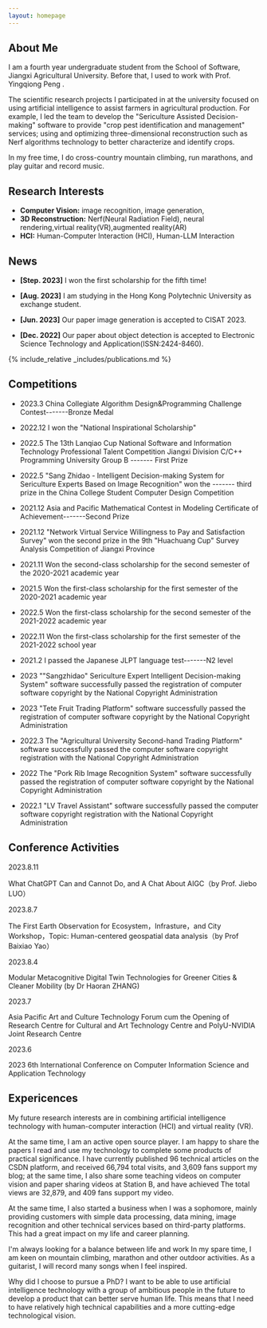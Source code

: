 ```yaml
---
layout: homepage
---
```


## About Me

I am a fourth year undergraduate student from the School of Software, Jiangxi Agricultural University. Before that, I used to work with Prof.  Yingqiong Peng .

The scientific research projects I participated in at the university focused on using artificial intelligence to assist farmers in agricultural production. For example, I led the team to develop the "Sericulture Assisted Decision-making" software to provide "crop pest identification and management" services; using and optimizing three-dimensional reconstruction such as Nerf algorithms technology to better characterize and identify crops.

In my free time, I do cross-country mountain climbing, run marathons, and play guitar and record music.

## Research Interests

- **Computer Vision:** image recognition, image generation, 
- **3D Reconstruction:** Nerf(Neural Radiation Field), neural rendering,virtual reality(VR),augmented reality(AR)
- **HCI:** Human-Computer Interaction (HCI), Human-LLM Interaction


## News
  
- **[Step. 2023]** I won the first scholarship for the fifth time!
  
- **[Aug. 2023]** I am studying in the Hong Kong Polytechnic University as exchange student.

- **[Jun. 2023]** Our paper image generation is accepted to CISAT 2023.

- **[Dec. 2022]** Our paper about object detection is accepted to Electronic Science Technology and Application(ISSN:2424-8460).




{% include_relative _includes/publications.md %}




## Competitions
- 2023.3 China Collegiate Algorithm Design&Programming Challenge Contest-------Bronze Medal

- 2022.12 I won the "National Inspirational Scholarship"

- 2022.5 The 13th Lanqiao Cup National Software and Information Technology Professional Talent Competition Jiangxi Division C/C++ Programming University Group B ------- First Prize

- 2022.5 "Sang Zhidao - Intelligent Decision-making System for Sericulture Experts Based on Image Recognition" won the ------- third prize in the China College Student Computer Design Competition

- 2021.12 Asia and Pacific Mathematical Contest in Modeling Certificate of Achievement-------Second Prize

- 2021.12 "Network Virtual Service Willingness to Pay and Satisfaction Survey" won the second prize in the 9th "Huachuang Cup" Survey Analysis Competition of Jiangxi Province

- 2021.11 Won the second-class scholarship for the second semester of the 2020-2021 academic year
- 2021.5 Won the first-class scholarship for the first semester of the 2020-2021 academic year

- 2022.5 Won the first-class scholarship for the second semester of the 2021-2022 academic year
- 2022.11 Won the first-class scholarship for the first semester of the 2021-2022 school year

- 2021.2 I passed the Japanese JLPT language test-------N2 level

- 2023 ""Sangzhidao" Sericulture Expert Intelligent Decision-making System" software successfully passed the registration of computer software copyright by the National Copyright Administration

- 2023 "Tete Fruit Trading Platform" software successfully passed the registration of computer software copyright by the National Copyright Administration

- 2022.3 The "Agricultural University Second-hand Trading Platform" software successfully passed the computer software copyright registration with the National Copyright Administration

- 2022 The "Pork Rib Image Recognition System" software successfully passed the registration of computer software copyright by the National Copyright Administration

- 2022.1 "LV Travel Assistant" software successfully passed the computer software copyright registration with the National Copyright Administration


## Conference Activities

2023.8.11

What ChatGPT Can and Cannot Do, and A Chat About AIGC（by Prof. Jiebo LUO）


2023.8.7

The First Earth Observation for Ecosystem，Infrasture，and City Workshop，Topic: Human-centered geospatial data analysis（by Prof Baixiao Yao）


2023.8.4

Modular Metacognitive Digital Twin Technologies for Greener Cities & Cleaner Mobility (by Dr Haoran ZHANG)



2023.7

Asia Pacific Art and Culture Technology Forum cum the Opening of Research Centre for Cultural and Art Technology Centre and PolyU-NVIDIA Joint Research Centre



2023.6

2023 6th International Conference on Computer Information Science and Application Technology 









## Expericences
My future research interests are in combining artificial intelligence technology with human-computer interaction (HCI) and virtual reality (VR).

At the same time, I am an active open source player. I am happy to share the papers I read and use my technology to complete some products of practical significance. I have currently published 96 technical articles on the CSDN platform, and received 66,794 total visits, and 3,609 fans support my blog; at the same time, I also share some teaching videos on computer vision and paper sharing videos at Station B, and have achieved The total views are 32,879, and 409 fans support my video.

At the same time, I also started a business when I was a sophomore, mainly providing customers with simple data processing, data mining, image recognition and other technical services based on third-party platforms. This had a great impact on my life and career planning.

I'm always looking for a balance between life and work
In my spare time, I am keen on mountain climbing, marathon and other outdoor activities.
As a guitarist, I will record many songs when I feel inspired.

Why did I choose to pursue a PhD?
I want to be able to use artificial intelligence technology with a group of ambitious people in the future to develop a product that can better serve human life. This means that I need to have relatively high technical capabilities and a more cutting-edge technological vision.

